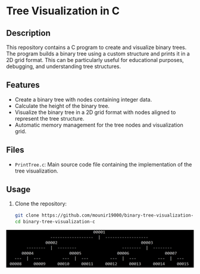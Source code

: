 # Tree Visualization in C

## Description

This repository contains a C program to create and visualize binary trees. The
program builds a binary tree using a custom structure and prints it in a 2D grid
format. This can be particularly useful for educational purposes, debugging, and
understanding tree structures.

## Features

- Create a binary tree with nodes containing integer data.
- Calculate the height of the binary tree.
- Visualize the binary tree in a 2D grid format with nodes aligned to represent
  the tree structure.
- Automatic memory management for the tree nodes and visualization grid.

## Files

- `PrintTree.c`: Main source code file containing the implementation of the tree
  visualization.

## Usage

1. Clone the repository:
   ```sh
   git clone https://github.com/mounir19000/binary-tree-visualization-c.git
   cd binary-tree-visualization-c
   ```

![Tree Visualization Example](Preview.png)
